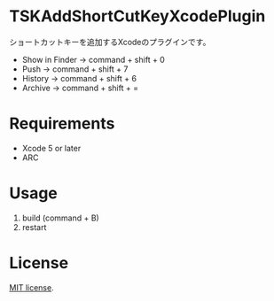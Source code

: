 TSKAddShortCutKeyXcodePlugin
============================

ショートカットキーを追加するXcodeのプラグインです。
- Show in Finder -> command + shift + 0
- Push -> command + shift + 7
- History -> command + shift + 6
- Archive -> command + shift + =

# Requirements
- Xcode 5 or later
- ARC

# Usage
1. build (command + B)
2. restart

# License
[Apache]: http://www.apache.org/licenses/LICENSE-2.0
[MIT]: http://www.opensource.org/licenses/mit-license.php
[GPL]: http://www.gnu.org/licenses/gpl.html
[BSD]: http://opensource.org/licenses/bsd-license.php
[MIT license][MIT].
